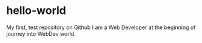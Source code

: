 # hello-world
My first, test repository on Github
I am a Web Developer at the beginning of journey into WebDev world. 
